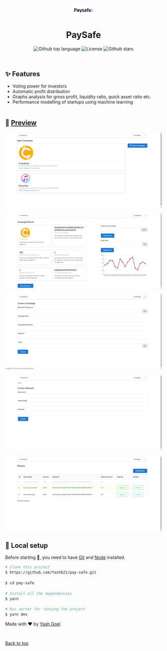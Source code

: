 <div align="center" id="top"> 
  <img src="./paysafe/public/Paysafe_Logo.jpg" alt="pay-safe" width=80 />
</div>

<h1 align="center">PaySafe</h1>

<p align="center">
  <img alt="Github top language" src="https://img.shields.io/github/languages/top/Yash621/pay-safe?style=flat-square">
   <img alt="License" src="https://img.shields.io/github/license/Yash621/pay-safe?style=flat-square">
  <img alt="Github stars" src="https://img.shields.io/github/stars/Yash621/pay-safe?style=flat-square" />
</p>

<br>

## :sparkles: Features

- Voting power for investors
- Automatic profit distribution
- Graphs analysis for gross profit, liquidity ratio, quick asset ratio etc.
- Performance modelling of startups using machine learning
<br></br>
## :eyes: [Preview](https://meta-meet.vercel.app)

 ![alt-text-1](https://github.com/Yash621/pay-safe/blob/master/paysafe/preview/Screenshot%202022-03-27%20000926.png "title-1")         
 
 ![alt-text-2](https://github.com/Yash621/pay-safe/blob/master/paysafe/preview/Screenshot%202022-03-27%20001032.png "title-2")
 
 ![alt-text-1](https://github.com/Yash621/pay-safe/blob/master/paysafe/preview/Screenshot%202022-03-27%20001055.png) 
 
 ![alt-text-2](https://github.com/Yash621/pay-safe/blob/master/paysafe/preview/Screenshot%202022-03-27%20001113.png "title-2")
 
  ![alt-text-2](https://github.com/Yash621/pay-safe/blob/master/paysafe/preview/Screenshot%202022-04-01%20212258.png "title-2")


## :tada: Local setup

Before starting :checkered_flag:, you need to have [Git](https://git-scm.com) and [Node](https://nodejs.org/en/) installed.

```bash
# Clone this project
$ https://github.com/Yash621/pay-safe.git

$ cd pay-safe

# Install all the dependencies
$ yarn

# Run server for running the project
$ yarn dev

```
Made with :heart: by <a href="https://github.com/Yash621" target="_blank">Yash Goel</a>

&#xa0;

<a href="#top">Back to top</a>


